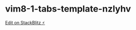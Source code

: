 # vim8-1-tabs-template-nzlyhv

[Edit on StackBlitz ⚡️](https://stackblitz.com/edit/vim8-1-tabs-template-nzlyhv)